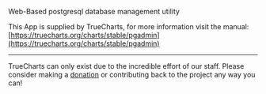 Web-Based postgresql database management utility

This App is supplied by TrueCharts, for more information visit the manual: [https://truecharts.org/charts/stable/pgadmin](https://truecharts.org/charts/stable/pgadmin)

---

TrueCharts can only exist due to the incredible effort of our staff.
Please consider making a [donation](https://truecharts.org/about/sponsor) or contributing back to the project any way you can!
